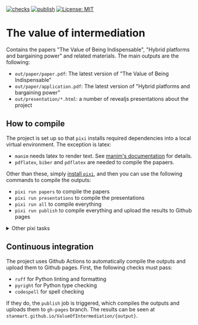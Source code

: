 [![checks](https://github.com/stanmart/ValueOfIntermediation/actions/workflows/ci.yml/badge.svg)](https://github.com/stanmart/ValueOfIntermediation/actions/workflows/ci.yml)
[![publish](https://github.com/stanmart/ValueOfIntermediation/actions/workflows/publish.yml/badge.svg)](https://github.com/stanmart/ValueOfIntermediation/actions/workflows/publish.yml)
[![License: MIT](https://img.shields.io/badge/license-MIT-blue)](https://opensource.org/licenses/MIT)

# The value of intermediation

Contains the papers "The Value of Being Indispensable", "Hybrid platforms and bargaining power" and related materials. The main outputs are the following:

 * `out/paper/paper.pdf`: The latest version of "The Value of Being Indispensable"
 * `out/paper/application.pdf`: The latest version of "Hybrid platforms and bargaining power"
 * `out/presentation/*.html`: a number of revealjs presentations about the project

## How to compile

The project is set up so that `pixi` installs required dependencies into a local virtual environment. The exception is latex:

 * `manim` needs latex to render text. See [manim's documentation](texlive-latex-base) for details.
 * `pdflatex`, `biber` and `pdflatex` are needed to compile the papaers.

Other than these, simply [install `pixi`](https://pixi.sh/latest/#installation), and then you can use the following commands to compile the outputs:

 * `pixi run papers` to compile the papers
 * `pixi run presentations` to compile the presentations
 * `pixi run all` to compile everything
 * `pixi run publish` to compile everything and upload the results to Github pages

<details>
<summary>Other pixi tasks</summary>
The following commands are available to check the code:

 * `pixi run format` to format the Python code using `ruff`
 * `pixi run lint` to lint the Python code using `ruff`
 * `pixi run typecheck` to typecheck the Python code using `pyright`
 * `pixi run spell` to check the spelling using `codespell`
 * `pixi run check` to run all the checks

The following commands are available to create graphs of snakemake's execution plan:

 * `pixi run dag` to create a directed acyclic graph of the snakemake workflow
 * `pixi run filegraph` to create a file graph of the snakemake workflow
 * `pixi run rulegraph` to create a rule graph of the snakemake workflow

The following commands are used for the CI publish job:

 * `pixi run update-latex-deps` to collect the texlive packages needed for the project and write them to `tl_packages.txt`
 * `pixi run prepare-to-publish` to collect every output file and write them to the `gh-pages` folder

</details>

## Continuous integration

The project uses Github Actions to automatically compile the outputs and upload them to Github pages. First, the following checks must pass:

 * `ruff` for Python linting and formatting
 * `pyright` for Python type checking
 * `codespell` for spell checking

If they do, the `publish` job is triggered, which compiles the outputs and uploads them to `gh-pages` branch. The results can be seen at `stanmart.github.io/ValueOfIntermediation/{output}`.
